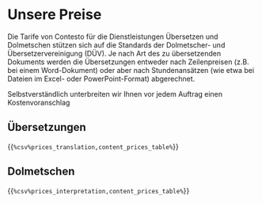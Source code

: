 # Unsere Preise

Die Tarife von Contesto für die Dienstleistungen Übersetzen und Dolmetschen stützen sich auf die Standards der Dolmetscher- und Übersetzervereinigung (DÜV). Je nach Art des zu übersetzenden Dokuments werden die Übersetzungen entweder nach Zeilenpreisen (z.B. bei einem Word-Dokument) oder aber nach Stundenansätzen (wie etwa bei Dateien im Excel- oder PowerPoint-Format) abgerechnet.

Selbstverständlich unterbreiten wir Ihnen vor jedem Auftrag einen Kostenvoranschlag

## Übersetzungen

{{`%csv%prices_translation,content_prices_table%`}}

## Dolmetschen

{{`%csv%prices_interpretation,content_prices_table%`}}
